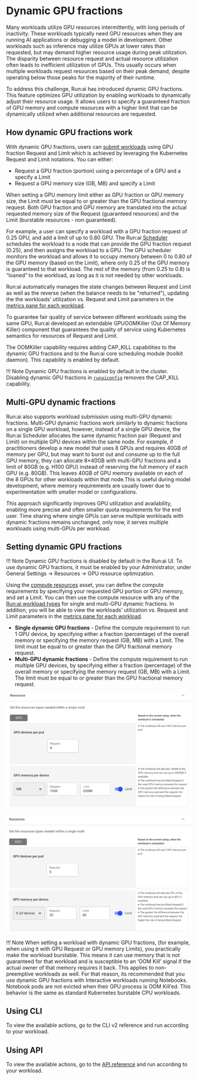 # Dynamic GPU fractions

Many workloads utilize GPU resources intermittently, with long periods of inactivity. These workloads typically need GPU resources when they are running AI applications or debugging a model in development. Other workloads such as inference may utilize GPUs at lower rates than requested, but may demand higher resource usage during peak utilization. The disparity between resource request and actual resource utilization often leads to inefficient utilization of GPUs. This usually occurs when multiple workloads request resources based on their peak demand, despite operating below those peaks for the majority of their runtime.

To address this challenge, Run:ai has introduced dynamic GPU fractions. This feature optimizes GPU utilization by enabling workloads to dynamically adjust their resource usage. It allows users to specify a guaranteed fraction of GPU memory and compute resources with a higher limit that can be dynamically utilized when additional resources are requested. 

## How dynamic GPU fractions work

With dynamic GPU fractions, users can [submit workloads](../workloads-in-runai/workloads.md) using GPU fraction Request and Limit which is achieved by leveraging the Kubernetes Request and Limit notations. You can either:

* Request a GPU fraction (portion) using a percentage of a GPU and a specify a Limit
* Request a GPU memory size (GB, MB) and specify a Limit

When setting a GPU memory limit either as GPU fraction or GPU memory size, the Limit must be equal to or greater than the GPU fractional memory request. Both GPU fraction and GPU memory are translated into the actual requested memory size of the Request (guaranteed resources) and the Limit (burstable resources - non guaranteed).

For example, a user can specify a workload with a GPU fraction request of 0.25 GPU, and add a limit of up to 0.80 GPU. The Run:ai [Scheduler](../scheduling-and-resource-optimization/how-the-scheduler-works.md) schedules the workload to a node that can provide the GPU fraction request (0.25), and then assigns the workload to a GPU. The GPU scheduler monitors the workload and allows it to occupy memory between 0 to 0.80 of the GPU memory (based on the Limit), where only 0.25 of the GPU memory is guaranteed to that workload. The rest of the memory (from 0.25 to 0.8) is “loaned” to the workload, as long as it is not needed by other workloads.

Run:ai automatically manages the state changes between Request and Limit as well as the reverse (when the balance needs to be "returned"), updating the the workloads’ utilization vs. Request and Limit parameters in the [metrics pane for each workload]((../workloads-in-runai/workloads.md)).

To guarantee fair quality of service between different workloads using the same GPU, Run:ai developed an extendable GPUOOMKiller (Out Of Memory Killer) component that guarantees the quality of service using Kubernetes semantics for resources of Request and Limit.

The OOMKiller capability requires adding CAP_KILL capabilities to the dynamic GPU fractions and to the Run:ai core scheduling module (toolkit daemon). This capability is enabled by default. 

!!! Note
    Dynamic GPU fractions is enabled by default in the cluster. Disabling dynamic GPU fractions in [`runaiconfig`](../advanced-setup/advanced-cluster-configurations.md) removes the CAP_KILL capability. 


## Multi-GPU dynamic fractions

Run:ai also supports workload submission using multi-GPU dynamic fractions. Multi-GPU dynamic fractions work similarly to dynamic fractions on a single GPU workload, however, instead of a single GPU device, the Run:ai Scheduler allocates the same dynamic fraction pair (Request and Limit) on multiple GPU devices within the same node.  For example, if practitioners develop a new model that uses 8 GPUs and requires 40GB of memory per GPU, but may want to burst out and consume up to the full GPU memory, they can allocate 8×40GB with multi-GPU fractions and a limit of 80GB (e.g. H100 GPU) instead of reserving the full memory of each GPU (e.g. 80GB). This leaves 40GB of GPU memory available on each of the 8 GPUs for other workloads within that node.This is useful during model development, where memory requirements are usually lower due to experimentation with smaller model or configurations.

This approach significantly improves GPU utilization and availability, enabling more precise and often smaller quota requirements for the end user. Time sharing where single GPUs can serve multiple workloads with dynamic fractions remains unchanged, only now, it serves multiple workloads using multi-GPUs per workload.

## Setting dynamic GPU fractions

!!! Note
    Dynamic GPU fractions is disabled by default in the Run:ai UI. To use dynamic GPU fractions, it must be enabled by your Administrator, under General Settings → Resources → GPU resource optimization. 

Using the [compute resources](../workloads-in-runai/workload-assets/compute-resources.md) asset, you can define the compute requirements by specifying your requested GPU portion or GPU memory, and set a Limit. You can then use the compute resource with any of the [Run:ai workload types](../workloads-in-runai/workload-types.md) for single and multi-GPU dynamic fractions. In addition, you will be able to view the workloads’ utilization vs. Request and Limit parameters in the [metrics pane for each workload](../workloads-in-runai/workloads.md).

* **Single dynamic GPU fractions** - Define the compute requirement to run 1 GPU device, by specifying either a fraction (percentage) of the overall memory or specifying the memory request (GB, MB) with a Limit. The limit must be equal to or greater than the GPU fractional memory request.
* **Multi-GPU dynamic fractions** - Define the compute requirement to run multiple GPU devices, by specifying either a fraction (percentage) of the overall memory or specifying the memory request (GB, MB) with a Limit. The limit must be equal to or greater than the GPU fractional memory request.

![](img/dynamic-fraction-example1.png)

![](img/dynamic-fraction-example2.png)

!!! Note
    When setting a workload with dynamic GPU fractions, (for example, when using it with GPU Request or GPU memory Limits), you practically make the workload burstable. This means it can use memory that is not guaranteed for that workload and is susceptible to an ‘OOM Kill’ signal if the actual owner of that memory requires it back. This applies to non-preemptive workloads as well. For that reason, its recommended that you use dynamic GPU fractions with Interactive workloads running Notebooks. Notebook pods are not evicted when their GPU process is OOM Kill’ed. This behavior is the same as standard Kubernetes burstable CPU workloads.

## Using CLI

To view the available actions, go to the CLI v2 reference and run according to your workload.

## Using API

To view the available actions, go to the [API reference](https://api-docs.run.ai/) and run according to your workload.